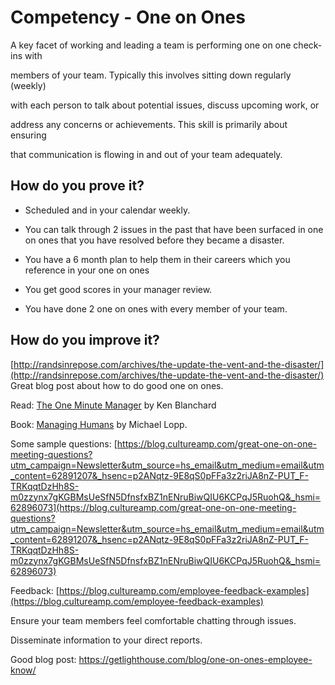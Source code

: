 # Competency - One on Ones

A key facet of working and leading a team is performing one on one check-ins with

members of your team. Typically this involves sitting down regularly (weekly)

with each person to talk about potential issues, discuss upcoming work, or

address any concerns or achievements. This skill is primarily about ensuring

that communication is flowing in and out of your team adequately.

## How do you prove it?

* Scheduled and in your calendar weekly.

* You can talk through 2 issues in the past that have been surfaced in one on ones that you have resolved before they became a disaster.

* You have a 6 month plan to help them in their careers which you reference in your one on ones

* You get good scores in your manager review.

* You have done 2 one on ones with every member of your team.

## How do you improve it?

[http://randsinrepose.com/archives/the-update-the-vent-and-the-disaster/](http://randsinrepose.com/archives/the-update-the-vent-and-the-disaster/)  Great blog post about how to do good one on ones.

Read: [The One Minute Manager](https://www.amazon.ca/Minute-Manager-Kenneth-Blanchard-Ph-D/dp/074350917X) by  Ken Blanchard

Book: [Managing Humans](https://www.amazon.com/Managing-Humans-Humorous-Software-Engineering/dp/1430243147) by Michael Lopp.

Some sample questions: [https://blog.cultureamp.com/great-one-on-one-meeting-questions?utm_campaign=Newsletter&utm_source=hs_email&utm_medium=email&utm_content=62891207&_hsenc=p2ANqtz-9E8qS0pFFa3z2riJA8nZ-PUT_F-TRKqqtDzHh8S-m0zzynx7gKGBMsUeSfN5DfnsfxBZ1nENruBiwQIU6KCPqJ5RuohQ&_hsmi=62896073](https://blog.cultureamp.com/great-one-on-one-meeting-questions?utm_campaign=Newsletter&utm_source=hs_email&utm_medium=email&utm_content=62891207&_hsenc=p2ANqtz-9E8qS0pFFa3z2riJA8nZ-PUT_F-TRKqqtDzHh8S-m0zzynx7gKGBMsUeSfN5DfnsfxBZ1nENruBiwQIU6KCPqJ5RuohQ&_hsmi=62896073)

Feedback: [https://blog.cultureamp.com/employee-feedback-examples](https://blog.cultureamp.com/employee-feedback-examples)

Ensure your team members feel comfortable chatting through issues.

Disseminate information to your direct reports.

Good blog post: https://getlighthouse.com/blog/one-on-ones-employee-know/
